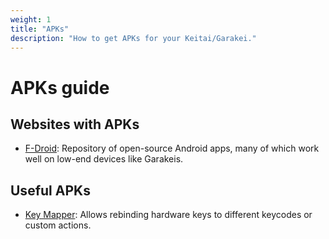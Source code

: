 ```yaml
---
weight: 1
title: "APKs"
description: "How to get APKs for your Keitai/Garakei."
---
```

# APKs guide

## Websites with APKs
* [F-Droid](https://f-droid.org/en/): Repository of open-source Android apps, many of which work well on low-end devices like Garakeis.
## Useful APKs
* [Key Mapper](https://github.com/keymapperorg/KeyMapper/releases/tag/v2.6.0): Allows rebinding hardware keys to different keycodes or custom actions.
